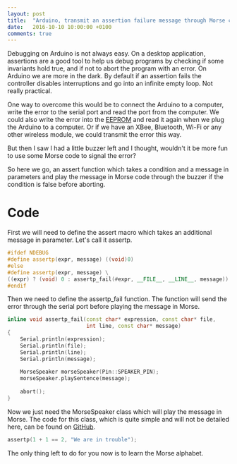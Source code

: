 ```yaml
---
layout: post
title:  "Arduino, transmit an assertion failure message through Morse code"
date:   2016-10-10 10:00:00 +0100
comments: true
---
```


Debugging on Arduino is not always easy. On a desktop application, assertions are a good tool to help us debug programs by checking if some invariants hold true, and if not to abort the program with an error. On Arduino we are more in the dark. By default if an assertion fails the controller disables interruptions and go into an infinite empty loop. Not really practical.

One way to overcome this would be to connect the Arduino to a computer, write the error to the serial port and read the port from the computer. We could also write the error into the [EEPROM](https://www.arduino.cc/en/Reference/EEPROM) and read it again when we plug the Arduino to a computer. Or if we have an XBee, Bluetooth, Wi-Fi or any other wireless module, we could transmit the error this way.

But then I saw I had a little buzzer left and I thought, wouldn't it be more fun to use some Morse code to signal the error?

So here we go, an assert function which takes a condition and a message in parameters and play the message in Morse code through the buzzer if the condition is false before aborting.

# Code

First we will need to define the assert macro which takes an additional message in parameter. Let's call it assertp.

```c++
#ifdef NDEBUG
#define assertp(expr, message) ((void)0)
#else
#define assertp(expr, message) \
((expr) ? (void) 0 : assertp_fail(#expr, __FILE__, __LINE__, message))
#endif
```

Then we need to define the assertp_fail function. The function will send the error through the serial port before playing the message in Morse.

```c++
inline void assertp_fail(const char* expression, const char* file, 
                         int line, const char* message) 
{
    Serial.println(expression);
    Serial.println(file);
    Serial.println(line);
    Serial.println(message);
    
    MorseSpeaker morseSpeaker(Pin::SPEAKER_PIN);
    morseSpeaker.playSentence(message);
    
    abort();
}
```

Now we just need the MorseSpeaker class which will play the message in Morse. The code for this class, which is quite simple and will not be detailed here, can be found on [GitHub](https://github.com/Tessil/arduino-robot/blob/master/src/MorseSpeaker.cpp).

```c++
assertp(1 + 1 == 2, "We are in trouble");
```


The only thing left to do for you now is to learn the Morse alphabet.
